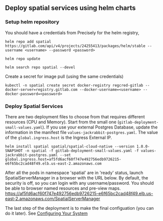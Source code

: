 ## Deploy spatial services using helm charts

### Setup helm repository

You should have a credentials from Precisely for the helm registry,
```
helm repo add spatial https://gitlab.com/api/v4/projects/24255413/packages/helm/stable --username <username> --password <password>
```
```
helm repo update
```
```
helm search repo spatial --devel
```

Create a secret for image pull (using the same credentials)
```
kubectl -n spatial create secret docker-registry regcred-gitlab --docker-server=registry.gitlab.com --docker-username=<username> --docker-password=<password>
```


### Deploy Spatial Services

There are two deployment files to choose from that requires different resources (CPU and Memory). Start from the small one (`gitlab-deployment-small-values.yaml`). If you use your external Postgres Database, update the information in the manifest file `values-jackrabbit-postgres.yaml`. The value of the `global.ingress.host` is the Ingress External IP.
```
helm install spatial spatial/spatial-cloud-native --version 1.0.0-SNAPSHOT -n spatial -f gitlab-deployment-small-values.yaml -f values-jackrabbit-postgres.yaml --set global.ingress.host=af5fd6acf60f747e492756edb9726215-e6f65bc2cad48f49.elb.us-east-2.amazonaws.com
```

After all the pods in namespace 'spatial' are in 'ready' status, launch SpatialServerManager in a browser with the URL below. By default, the security is off, so you can login with any username/password. You should be able to browser named resources and pre-view maps.
https://af5fd6acf60f747e492756edb9726215-e6f65bc2cad48f49.elb.us-east-2.amazonaws.com/SpatialServerManager
    
The last step of the deployment is to make the final configuation (you can do it later). See [Configuring Your System](https://docs.precisely.com/docs/sftw/spectrum/22.1/en/webhelp/Spatial/Spatial/source/Administration/load_balancing/configurespectrum_introduction.html)
